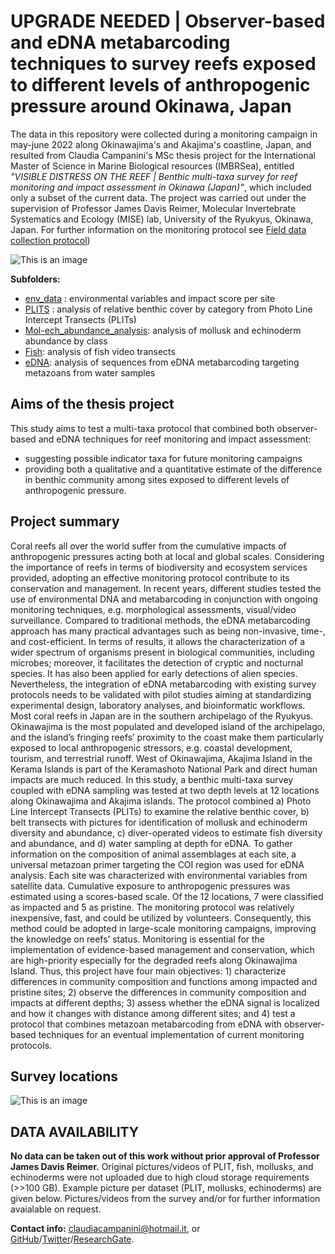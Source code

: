 # UPGRADE NEEDED | Observer-based and eDNA metabarcoding techniques to survey reefs exposed to different levels of anthropogenic pressure around Okinawa, Japan 

The data in this repository were collected during a monitoring campaign in may-june 2022 along Okinawajima's and Akajima's coastline, Japan, and resulted from Claudia Campanini's MSc thesis project for the International Master of Science in Marine Biological resources (IMBRSea), entitled *"VISIBLE DISTRESS ON THE REEF | Benthic multi-taxa survey for reef monitoring and impact assessment in Okinawa (Japan)"*, which included only a subset of the current data. 
The project was carried out under the supervision of Professor James Davis Reimer, Molecular Invertebrate Systematics and Ecology (MISE) lab, University of the Ryukyus, Okinawa, Japan. 
For further information on the monitoring protocol see [Field data collection protocol](/Campanini-Field-data_collection_protocol.pdf))

![This is an image](/survey_pic.jpg)

**Subfolders:**
- [env_data](/env_data/) : environmental variables and impact score per site
- [PLITS](/PLITS/) : analysis of relative benthic cover by category from Photo Line Intercept Transects (PLITs)
- [Mol-ech_abundance_analysis](/MollEchino/): analysis of mollusk and echinoderm abundance by class
- [Fish](/Fish/): analysis of fish video transects
- [eDNA](/eDNA/): analysis of sequences from eDNA metabarcoding targeting metazoans from water samples

## Aims of the thesis project

This study aims to test a multi-taxa protocol that combined both observer-based and eDNA techniques for reef monitoring and impact assessment: 
- suggesting possible indicator taxa for future monitoring campaigns
- providing both a qualitative and a quantitative estimate of the difference in benthic community among sites exposed to different levels of anthropogenic pressure. 

## Project summary

Coral reefs all over the world suffer from the cumulative impacts of anthropogenic pressures acting both at local and global scales. Considering the importance of reefs in terms of biodiversity and ecosystem services provided, adopting an effective monitoring protocol contribute to its conservation and management.
In recent years, different studies tested the use of environmental DNA and metabarcoding in conjunction with ongoing monitoring techniques, e.g. morphological assessments, visual/video surveillance. Compared to traditional methods, the eDNA metabarcoding approach has many practical advantages such as being non-invasive, time-, and cost-efficient. In terms of results, it allows the characterization of a wider spectrum of organisms present in biological communities, including microbes; moreover, it facilitates the detection of cryptic and nocturnal species. It has also been applied for early detections of alien species. Nevertheless, the integration of eDNA metabarcoding with existing survey protocols needs to be validated with pilot studies aiming at standardizing experimental design, laboratory analyses, and bioinformatic workflows.
Most coral reefs in Japan are in the southern archipelago of the Ryukyus. Okinawajima is the most populated and developed island of the archipelago, and the island’s fringing reefs’ proximity to the coast make them particularly exposed to local anthropogenic stressors, e.g. coastal development, tourism, and terrestrial runoff. West of Okinawajima, Akajima Island in the Kerama Islands is part of the Keramashoto National Park and direct human impacts are much reduced.
In this study, a benthic multi-taxa survey coupled with eDNA sampling was tested at two depth levels at 12 locations along Okinawajima and Akajima islands. The protocol combined a) Photo Line Intercept Transects (PLITs) to examine the relative benthic cover, b) belt transects with pictures for identification of mollusk and echinoderm diversity and abundance, c) diver-operated videos to estimate fish diversity and abundance, and d) water sampling at depth for eDNA. To gather information on the composition of animal assemblages at each site, a universal metazoan primer targeting the COI region was used for eDNA analysis.
Each site was characterized with environmental variables from satellite data. Cumulative exposure to anthropogenic pressures was estimated using a scores-based scale. Of the 12 locations, 7 were classified as impacted and 5 as pristine.
The monitoring protocol was relatively inexpensive, fast, and could be utilized by volunteers. Consequently, this method could be adopted in large-scale monitoring campaigns, improving the knowledge on reefs’ status. Monitoring is essential for the implementation of evidence-based management and conservation, which are high-priority especially for the degraded reefs along Okinawajima Island. Thus, this project have four main objectives: 1) characterize differences in community composition and functions among impacted and pristine sites; 2) observe the differences in community composition and impacts at different depths; 3) assess whether the eDNA signal is localized and how it changes with distance among different sites; and 4) test a protocol that combines metazoan metabarcoding from eDNA with observer-based techniques for an eventual implementation of current monitoring protocols.

## Survey locations
![This is an image](/env_data/Okinawa_survey_sites.png)

## DATA AVAILABILITY 
**No data can be taken out of this work without prior approval of Professor James Davis Reimer.**
Original pictures/videos of PLIT, fish, mollusks, and echinoderms were not uploaded due to high cloud storage requirements (>>100 GB). Example picture per dataset (PLIT, mollusks, echinoderms) are given below. Pictures/videos from the survey and/or for further information avaialable on request.

**Contact info:** claudiacampanini@hotmail.it, or [GitHub](https://github.com/CCampanini)/[Twitter](https://twitter.com/claudcampanini)/[ResearchGate](https://www.researchgate.net/profile/Claudia-Campanini).

 
